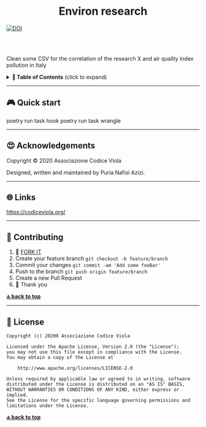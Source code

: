 
<h1 align="center">Environ research</h1>

[![DOI](https://zenodo.org/badge/309110233.svg)](https://zenodo.org/badge/latestdoi/309110233)


<br><br>

Clean some CSV for the correlation of the research X and air quality index pollution in Italy

<details id="toc">
 <summary><strong>🚩 Table of Contents</strong> (click to expand)</summary>

* [Quick start](#-quick-start)
* [Acknowledgements](#-acknowledgements)
* [Links](#-links)
* [Contributing](#-contributing)
* [License](#-license)
</details>

***
## 🎮 Quick start
poetry run task hook
poetry run task wrangle

***
## 😍 Acknowledgements

Copyright © 2020 Associazione Codice Viola

Designed, written and maintained by Puria Nafisi Azizi.

***
## 🌐 Links

https://codiceviola.org/


***
## 👤 Contributing

1.  🔀 [FORK IT](../../fork)
2.  Create your feature branch `git checkout -b feature/branch`
3.  Commit your changes `git commit -am 'Add some fooBar'`
4.  Push to the branch `git push origin feature/branch`
5.  Create a new Pull Request
6.  🙏 Thank you


**[🔝 back to top](#toc)**

***
## 💼 License
    Copyright (c) 20200 Associazione Codice Viola

    Licensed under the Apache License, Version 2.0 (the "License");
    you may not use this file except in compliance with the License.
    You may obtain a copy of the License at

        http://www.apache.org/licenses/LICENSE-2.0

    Unless required by applicable law or agreed to in writing, software
    distributed under the License is distributed on an "AS IS" BASIS,
    WITHOUT WARRANTIES OR CONDITIONS OF ANY KIND, either express or implied.
    See the License for the specific language governing permissions and
    limitations under the License.

**[🔝 back to top](#toc)**
